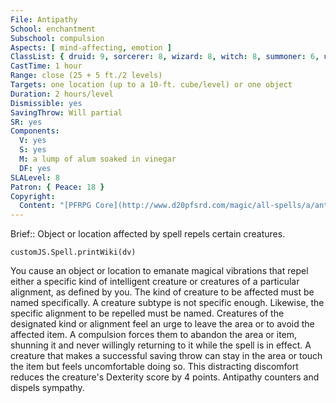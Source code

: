 ```yaml
---
File: Antipathy
School: enchantment
Subschool: compulsion
Aspects: [ mind-affecting, emotion ]
ClassList: { druid: 9, sorcerer: 8, wizard: 8, witch: 8, summoner: 6, unchained summoner: 6, occultist: 6, psychic: 8 }
CastTime: 1 hour
Range: close (25 + 5 ft./2 levels)
Targets: one location (up to a 10-ft. cube/level) or one object
Duration: 2 hours/level
Dismissible: yes
SavingThrow: Will partial
SR: yes
Components:
  V: yes
  S: yes
  M: a lump of alum soaked in vinegar
  DF: yes
SLALevel: 8
Patron: { Peace: 18 }
Copyright:
  Content: "[PFRPG Core](http://www.d20pfsrd.com/magic/all-spells/a/antipathy)"
---
```

Brief:: Object or location affected by spell repels certain creatures.

```dataviewjs
customJS.Spell.printWiki(dv)
```

You cause an object or location to emanate magical vibrations that repel either a specific kind of intelligent creature or creatures of a particular alignment, as defined by you. The kind of creature to be affected must be named specifically. A creature subtype is not specific enough. Likewise, the specific alignment to be repelled must be named. Creatures of the designated kind or alignment feel an urge to leave the area or to avoid the affected item. A compulsion forces them to abandon the area or item, shunning it and never willingly returning to it while the spell is in effect. A creature that makes a successful saving throw can stay in the area or touch the item but feels uncomfortable doing so. This distracting discomfort reduces the creature's Dexterity score by 4 points. Antipathy counters and dispels sympathy.
